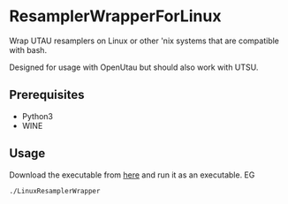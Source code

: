 # ResamplerWrapperForLinux
Wrap UTAU resamplers on Linux or other 'nix systems that are compatible with bash.

Designed for usage with OpenUtau but should also work with UTSU.

## Prerequisites
- Python3
- WINE

## Usage
Download the executable from [here]() and run it as an executable. EG
```
./LinuxResamplerWrapper
```